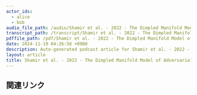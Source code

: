 ```yaml
---
actor_ids:
  - alice
  - bob
audio_file_path: /audio/Shamir et al. - 2022 - The Dimpled Manifold Model of Adversarial Examples_JP.wav
transcript_path: /transcript/Shamir et al. - 2022 - The Dimpled Manifold Model of Adversarial Examples_JP.txt
pdffile_path: /pdf/Shamir et al. - 2022 - The Dimpled Manifold Model of Adversarial Examples_JP.pdf
date: 2024-11-19 04:26:58 +0900
description: Auto-generated podcast article for Shamir et al. - 2022 - The Dimpled Manifold Model of Adversarial Examples_JP.
layout: article
title: Shamir et al. - 2022 - The Dimpled Manifold Model of Adversarial Examples_JP
---
```


## 関連リンク
